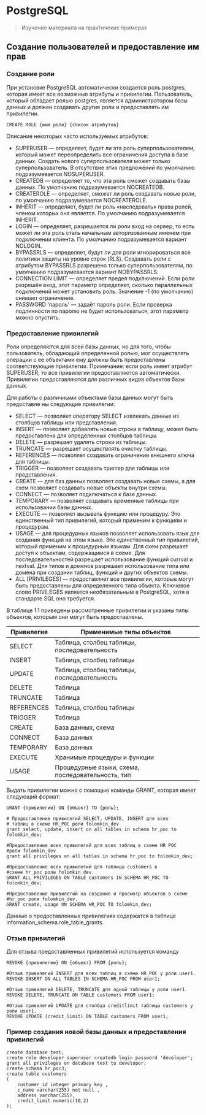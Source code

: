 # PostgreSQL

> Изучение материала на практичеких примерах

## Создание пользователей и предоставление им прав

### Создание роли

При установке PostgreSQL автоматически создается роль postgres, которая
имеет все возможные атрибуты и привилегии. Пользователь, который обладает ролью
postgres, является администратором базы данных и должен создавать другие роли и
предоставлять им привилегии.

```shell
CREATE ROLE {имя роли} {список атрибутов}
 ```

Описание некоторых часто используемых атрибутов:

- SUPERUSER — определяет, будет ли эта роль суперпользователем,
  который может переопределить все ограничения доступа в базе данных. Создать
  нового суперпользователя может только суперпользователь. В отсутствие этих
  предложений по умолчанию подразумевается NOSUPERUSER.
- CREATEDB — определяет то, что эта роль сможет создавать базы данных. По
  умолчанию подразумевается NOCREATEDB.
- CREATEROLE — определяет, сможет ли роль создавать новые роли, по
  умолчанию подразумевается NOCREATEROLE.
- INHERIT — определяет, будет ли роль «наследовать» права ролей, членом которых
  она является. По умолчанию подразумевается INHERIT.
- LOGIN — определяет, разрешается ли роли вход на сервер, то есть может ли эта
  роль стать начальным авторизованным именем при подключении клиента. По
  умолчанию подразумевается вариант NOLOGIN.
- BYPASSRLS — определяет, будут ли для роли игнорироваться все политики защиты
  на уровне строк (RLS). Создавать роли с атрибутом
  BYPASSRLS разрешено только суперпользователям, по умолчанию подразумевается
  вариант NOBYPASSRLS.
- CONNECTION LIMIT — определяет предел подключений. Если роли разрешён вход,
  этот параметр определяет, сколько параллельных подключений может установить
  роль. Значение -1 (по умолчанию) снимает ограничение.
- PASSWORD 'пароль' — задаёт пароль роли. Если проверка подлинности по паролю не
  будет использоваться, этот параметр можно опустить.

### Предоставление привилегий

Роли определяются для всей базы данных, но для того, чтобы пользователь,
обладающий определенной ролью, мог осуществлять операции с ее объектами ему
должны быть предоставлены соответствующие привилегии. Примечание: если роль
имеет атрибут SUPERUSER, то все привилегии предоставляются автоматически.
Привилегии предоставляются для различных видов объектов базы данных.

Для работы с различными объектами базы данных могут быть предоставле­
ны следующие привилегии:

- SELECT — позволяет оператору SELECT извлекать данные из столбцов
  таблицы или представления.
- INSERT — позволяет добавлять новые строки в таблицу, может быть
  предоставлена для определенных столбцов таблицы.
- DELETE — разрешает удалять строки из таблицы.
- TRUNCATE — разрешает осуществлять очистку таблицы.
- REFERENCES — позволяет создавать ограничение внешнего ключа для
  таблицы.
- TRIGGER — позволяет создавать триггер для таблицы или представления.
- CREATE — для баз данных позволяет создавать новые схемы, а для схем
  позволяет создавать новые объекты внутри схемы.
- CONNECT — позволяет подключаться к базе данных.
- TEMPORARY — позволяет создавать временные таблицы при использовании базы
  данных.
- EXECUTE — позволяет вызывать функцию или процедуру. Это единственный тип
  привилегий, который применим к функциям и процедурам.
- USAGE — для процедурных языков позволяет использовать язык для
  создания функций на этом языке. Это единственный тип привилегий, который
  применим к процедурным языкам. Для схем разрешает доступ к объектам,
  содержащимся в схеме. Для последовательностей разрешает использование функций
  currval и nextval. Для типов и доменов разрешает использование типа или
  домена при создании таблиц, функций и других объектов схемы.
- ALL \[PRIVILEGES] — предоставляет все привилегии, которые могут
  быть предоставлены для определенного типа объекта. Ключевое слово
  PRIVILEGES является необязательным в PostgreSQL, хотя в стандарте
  SQL оно требуется.

В таблице 1.1 приведены рассмотренные привилегии и указаны типы
объектов, которым они могут быть предоставлены.

| Привилегия | Применимые типы объектов                          |
|------------|---------------------------------------------------|
| SELECT     | Таблица, столбец таблицы, последовательность      |
| INSERT     | Таблица, столбец таблицы                          |
| UPDATE     | Таблица, столбец таблицы, последовательность      |
| DELETE     | Таблица                                           |
| TRUNCATE   | Таблица                                           |
| REFERENCES | Таблица, столбец таблицы                          |
| TRIGGER    | Таблица                                           |
| CREATE     | База данных, схема                                |
| CONNECT    | База данных                                       |
| TEMPORARY  | База данных                                       |
| EXECUTE    | Хранимые процедуры и функции                      |
| USAGE      | Процедурные языки, схема, последовательность, тип |

Выдать привилегии можно с помощью команды GRANT, которая имеет следующий формат:

```shell
GRANT {привилегии} ON {объект} ТО {роль};

# Предоставление привилегий SELECT, UPDATE, INSERT для всех 
# таблиц в схеме HR_POC роли folomkin_dev
grant select, update, insert on all tables in schema hr_poc to folomkin_dev;

#Предоставление всех привилегий для всех таблиц в схеме HR POC
#роли folomkin_dev
grant all privileges on all tables in schema hr_poc to folomkin_dev;

#Предоставление всех привилегий для таблицы customers в 
#схеме hr_poc роли folomkin_dev.
GRANT ALL PRIVILEGES ON TABLE customers IN SCHEMA HR_POC TO folomkin_dev;

#Предоставление привилегий на создание и просмотр объектов в схеме
#hr_poc роли folomkin_dev.
GRANT create, usage ON SCHEMA HR_POC TO folomkin_dev;
```

Данные о предоставленных привилегиях содержатся в таблице
information_schema.role_table_grants.

### Отзыв привилегий

Для отзыва предоставленных привилегий используется команду

```shell
REVOKE {привилегии} ON {объект} FROM {роль};

#Отзыв привилегий INSERT для всех таблиц в схеме HR_POC у роли user1.
REVOKE INSERT ON ALL TABLES IN SCHEMA HR_POC FROM user1;

#Отзыв привилегий DELETE, TRUNCATE для одной таблицы у роли user1.
REVOKE DELETE, TRUNCATE ON TABLE customers FROM user1;

#Отзыв привилегий UPDATE для столбца creditlimit таблицы customers у роли user1.
REVOKE UPDATE (credit_limit) ON TABLE customers FROM user1;
```

### Пример создания новой базы данных и предоставления привилегий

```shell
create database test;
create role developer superuser createdb login password 'developer';
grant all privileges on database test to developer;
create schema hr_poc3;
create table customers
(
    customer_id integer primary key ,
    c_name varchar(255) not null ,
    address varchar(255),
    credit_limit numeric(10,2)
);
```

